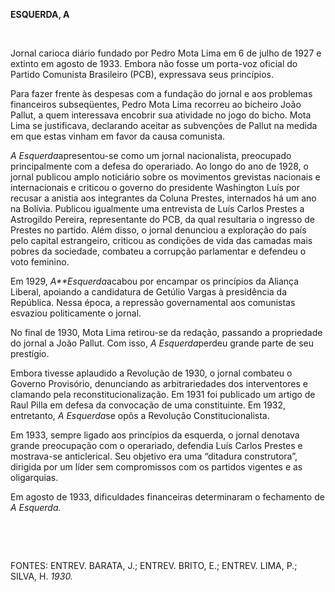 **ESQUERDA, A**

 

Jornal carioca diário fundado por Pedro Mota Lima em 6 de julho de 1927
e extinto em agosto de 1933. Embora não fosse um porta-voz oficial do
Partido Comunista Brasileiro (PCB), expressava seus princípios.

Para fazer frente às despesas com a fundação do jornal e aos problemas
financeiros subseqüentes, Pedro Mota Lima recorreu ao bicheiro João
Pallut, a quem interessava encobrir sua atividade no jogo do bicho. Mota
Lima se justificava, declarando aceitar as subvenções de Pallut na
medida em que estas vinham em favor da causa comunista.

*A Esquerda*apresentou-se como um jornal nacionalista, preocupado
principalmente com a defesa do operariado. Ao longo do ano de 1928, o
jornal publicou amplo noticiário sobre os movimentos grevistas nacionais
e internacionais e criticou o governo do presidente Washington Luís por
recusar a anistia aos integrantes da Coluna Prestes, internados há um
ano na Bolívia. Publicou igualmente uma entrevista de Luís Carlos
Prestes a Astrogildo Pereira, representante do PCB, da qual resultaria o
ingresso de Prestes no partido. Além disso, o jornal denunciou a
exploração do país pelo capital estrangeiro, criticou as condições de
vida das camadas mais pobres da sociedade, combateu a corrupção
parlamentar e defendeu o voto feminino.

Em 1929, *A**Esquerda*acabou por encampar os princípios da Aliança
Liberal, apoiando a candidatura de Getúlio Vargas à presidência da
República. Nessa época, a repressão governamental aos comunistas
esvaziou politicamente o jornal.

No final de 1930, Mota Lima retirou-se da redação, passando a
propriedade do jornal a João Pallut. Com isso, *A Esquerda*perdeu grande
parte de seu prestígio.

Embora tivesse aplaudido a Revolução de 1930, o jornal combateu o
Governo Provisório, denunciando as arbitrariedades dos interventores e
clamando pela reconstitucionalização. Em 1931 foi publicado um artigo de
Raul Pilla em defesa da convocação de uma constituinte. Em 1932,
entretanto, *A Esquerda*se opôs a Revolução Constitucionalista.

Em 1933, sempre ligado aos princípios da esquerda, o jornal denotava
grande preocupação com o operariado, defendia Luís Carlos Prestes e
mostrava-se anticlerical. Seu objetivo era uma “ditadura construtora”,
dirigida por um líder sem compromissos com os partidos vigentes e as
oligarquias.

Em agosto de 1933, dificuldades financeiras determinaram o fechamento de
*A Esquerda.*

 

 

FONTES: ENTREV. BARATA, J.; ENTREV. BRITO, E.; ENTREV. LIMA, P.; SILVA,
H. *1930.*

 
